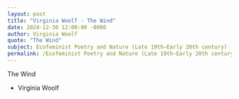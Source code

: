 ```yaml
---
layout: post
title: "Virginia Woolf - The Wind"
date: 2024-12-30 12:00:00 -0000
author: Virginia Woolf
quote: "The Wind"
subject: Ecofeminist Poetry and Nature (Late 19th–Early 20th century)
permalink: /Ecofeminist Poetry and Nature (Late 19th–Early 20th century)/Virginia Woolf/Virginia Woolf - The Wind
---
```


The Wind

- Virginia Woolf
